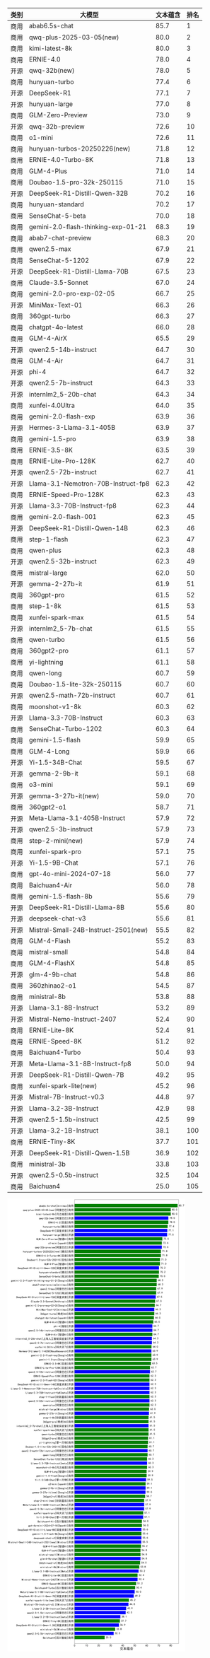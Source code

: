 
| 类别 | 大模型                         | 文本蕴含 | 排名 |
|-----|------------------------------|---------|----|
|商用|abab6.5s-chat|85.7|1|
|商用|qwq-plus-2025-03-05(new)|80.0|2|
|商用|kimi-latest-8k|80.0|3|
|商用|ERNIE-4.0|78.0|4|
|开源|qwq-32b(new)|78.0|5|
|商用|hunyuan-turbo|77.4|6|
|开源|DeepSeek-R1|77.1|7|
|开源|hunyuan-large|77.0|8|
|商用|GLM-Zero-Preview|73.0|9|
|开源|qwq-32b-preview|72.6|10|
|商用|o1-mini|72.6|11|
|商用|hunyuan-turbos-20250226(new)|71.8|12|
|商用|ERNIE-4.0-Turbo-8K|71.8|13|
|商用|GLM-4-Plus|71.0|14|
|商用|Doubao-1.5-pro-32k-250115|71.0|15|
|开源|DeepSeek-R1-Distill-Qwen-32B|70.2|16|
|商用|hunyuan-standard|70.2|17|
|商用|SenseChat-5-beta|70.0|18|
|商用|gemini-2.0-flash-thinking-exp-01-21|68.3|19|
|商用|abab7-chat-preview|68.3|20|
|商用|qwen2.5-max|67.9|21|
|商用|SenseChat-5-1202|67.9|22|
|开源|DeepSeek-R1-Distill-Llama-70B|67.5|23|
|商用|Claude-3.5-Sonnet|67.0|24|
|商用|gemini-2.0-pro-exp-02-05|66.7|25|
|开源|MiniMax-Text-01|66.3|26|
|商用|360gpt-turbo|66.3|27|
|商用|chatgpt-4o-latest|66.0|28|
|商用|GLM-4-AirX|65.5|29|
|开源|qwen2.5-14b-instruct|64.7|30|
|商用|GLM-4-Air|64.7|31|
|开源|phi-4|64.7|32|
|开源|qwen2.5-7b-instruct|64.3|33|
|开源|internlm2_5-20b-chat|64.3|34|
|商用|xunfei-4.0Ultra|64.0|35|
|商用|gemini-2.0-flash-exp|63.9|36|
|开源|Hermes-3-Llama-3.1-405B|63.9|37|
|商用|gemini-1.5-pro|63.9|38|
|商用|ERNIE-3.5-8K|63.5|39|
|商用|ERNIE-Lite-Pro-128K|62.7|40|
|开源|qwen2.5-72b-instruct|62.7|41|
|开源|Llama-3.1-Nemotron-70B-Instruct-fp8|62.3|42|
|商用|ERNIE-Speed-Pro-128K|62.3|43|
|开源|Llama-3.3-70B-Instruct-fp8|62.3|44|
|商用|gemini-2.0-flash-001|62.3|45|
|开源|DeepSeek-R1-Distill-Qwen-14B|62.3|46|
|商用|step-1-flash|62.3|47|
|商用|qwen-plus|62.3|48|
|开源|qwen2.5-32b-instruct|62.3|49|
|商用|mistral-large|62.0|50|
|开源|gemma-2-27b-it|61.9|51|
|商用|360gpt-pro|61.5|52|
|商用|step-1-8k|61.5|53|
|商用|xunfei-spark-max|61.5|54|
|开源|internlm2_5-7b-chat|61.5|55|
|商用|qwen-turbo|61.5|56|
|商用|360gpt2-pro|61.1|57|
|商用|yi-lightning|61.1|58|
|商用|qwen-long|60.7|59|
|商用|Doubao-1.5-lite-32k-250115|60.7|60|
|开源|qwen2.5-math-72b-instruct|60.7|61|
|商用|moonshot-v1-8k|60.3|62|
|开源|Llama-3.3-70B-Instruct|60.3|63|
|商用|SenseChat-Turbo-1202|60.3|64|
|商用|gemini-1.5-flash|59.9|65|
|商用|GLM-4-Long|59.9|66|
|开源|Yi-1.5-34B-Chat|59.5|67|
|开源|gemma-2-9b-it|59.1|68|
|商用|o3-mini|59.1|69|
|开源|gemma-3-27b-it(new)|59.0|70|
|商用|360gpt2-o1|58.7|71|
|开源|Meta-Llama-3.1-405B-Instruct|57.9|72|
|开源|qwen2.5-3b-instruct|57.9|73|
|商用|step-2-mini(new)|57.9|74|
|商用|xunfei-spark-pro|57.1|75|
|开源|Yi-1.5-9B-Chat|57.1|76|
|商用|gpt-4o-mini-2024-07-18|56.0|77|
|商用|Baichuan4-Air|56.0|78|
|商用|gemini-1.5-flash-8b|55.6|79|
|开源|DeepSeek-R1-Distill-Llama-8B|55.6|80|
|开源|deepseek-chat-v3|55.6|81|
|开源|Mistral-Small-24B-Instruct-2501(new)|55.5|82|
|商用|GLM-4-Flash|55.2|83|
|商用|mistral-small|54.8|84|
|商用|GLM-4-FlashX|54.8|85|
|开源|glm-4-9b-chat|54.8|86|
|商用|360zhinao2-o1|54.5|87|
|商用|ministral-8b|53.8|88|
|开源|Llama-3.1-8B-Instruct|53.2|89|
|开源|Mistral-Nemo-Instruct-2407|52.4|90|
|商用|ERNIE-Lite-8K|52.4|91|
|商用|ERNIE-Speed-8K|51.2|92|
|商用|Baichuan4-Turbo|50.4|93|
|开源|Meta-Llama-3.1-8B-Instruct-fp8|50.0|94|
|开源|DeepSeek-R1-Distill-Qwen-7B|49.2|95|
|商用|xunfei-spark-lite(new)|45.2|96|
|开源|Mistral-7B-Instruct-v0.3|44.8|97|
|开源|Llama-3.2-3B-Instruct|42.9|98|
|开源|qwen2.5-1.5b-instruct|42.5|99|
|开源|Llama-3.2-1B-Instruct|38.1|100|
|商用|ERNIE-Tiny-8K|37.7|101|
|开源|DeepSeek-R1-Distill-Qwen-1.5B|36.9|102|
|商用|ministral-3b|33.8|103|
|开源|qwen2.5-0.5b-instruct|32.5|104|
|商用|Baichuan4|25.0|105|


![lin](../pic/文本蕴含.png)
